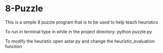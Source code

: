 8-Puzzle
========

This is a simple 8 puzzle program that is to be used to help teach heuristics

To run in terminal type in while in the project directory:
python puzzle.py

To modify the heuristic open astar.py and change the heuristic_evaluation function